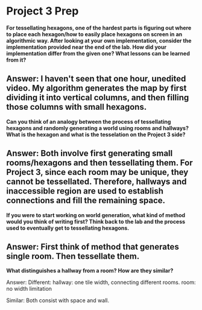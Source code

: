 # Project 3 Prep

**For tessellating hexagons, one of the hardest parts is figuring out where to place each hexagon/how to easily place hexagons on screen in an algorithmic way.
After looking at your own implementation, consider the implementation provided near the end of the lab.
How did your implementation differ from the given one? What lessons can be learned from it?**

Answer:
I haven't seen that one hour, unedited video.
My algorithm generates the map by first dividing it into vertical columns, and then filling those columns with small hexagons.
-----

**Can you think of an analogy between the process of tessellating hexagons and randomly generating a world using rooms and hallways?
What is the hexagon and what is the tesselation on the Project 3 side?**

Answer:
Both involve first generating small rooms/hexagons and then tessellating them.
For Project 3, since each room may be unique, they cannot be tessellated.
Therefore, hallways and inaccessible region are used to establish connections and fill the remaining space.
-----
**If you were to start working on world generation, what kind of method would you think of writing first? 
Think back to the lab and the process used to eventually get to tessellating hexagons.**

Answer:
First think of method that generates single room.
Then tessellate them.
-----
**What distinguishes a hallway from a room? How are they similar?**

Answer:
Different:
hallway: one tile width, connecting different rooms.
room: no width limitation

Similar: 
Both consist with space and wall.


